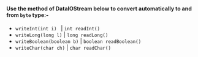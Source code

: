 #### Use the method of DataIOStream below to convert automatically to and from `byte` type:-

<!--TODO: Read and understand how these methods are implemented, useful in implementation of converting to and from 'byte' -->
* `writeInt(int i) ` | `int readInt()`
* `writeLong(long l)` | `long readLong()`
* `writeBoolean(boolean b)` | `boolean readBoolean()`
* `writeChar(char ch)` | `char readChar()`